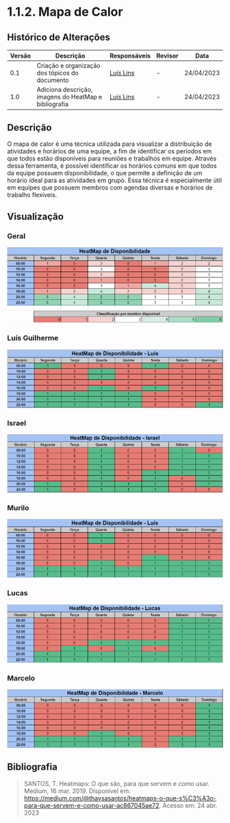 # 1.1.2. Mapa de Calor

## Histórico de Alterações

| Versão | Descrição                                             | Responsáveis                                 | Revisor | Data       |
| ------ | ----------------------------------------------------- | -------------------------------------------- | ------- | ---------- |
| 0.1    | Criação e organização dos tópicos do documento        | [Luís Lins](https://github.com/luisgaboardi) | -       | 24/04/2023 |
| 1.0    | Adiciona descrição, imagens do HeatMap e bibliografia | [Luís Lins](https://github.com/luisgaboardi) | -       | 24/04/2023 |

## Descrição

O mapa de calor é uma técnica utilizada para visualizar a distribuição de atividades e horários de uma equipe, a fim de identificar os períodos em que todos estão disponíveis para reuniões e trabalhos em equipe. Através dessa ferramenta, é possível identificar os horários comuns em que todos da equipe possuem disponibilidade, o que permite a definição de um horário ideal para as atividades em grupo. Essa técnica é especialmente útil em equipes que possuem membros com agendas diversas e horários de trabalho flexíveis.

## Visualização

### Geral

![MapaCalor - Geral](../Imagens/MapaCalor/Geral.png)

### Luís Guilherme

![MapaCalor - Luís](../Imagens/MapaCalor/Luis.png)

### Israel

![MapaCalor - Israel](../Imagens/MapaCalor/Israel.png)

### Murilo

![MapaCalor - Murilo](../Imagens/MapaCalor/Murilo.png)

### Lucas

![MapaCalor - Lucas](../Imagens/MapaCalor/Lucas.png)

### Marcelo

![MapaCalor - Marcelo](../Imagens/MapaCalor/Marcelo.png)

## Bibliografia

> SANTOS, T. Heatmaps: O que são, para que servem e como usar. Medium, 16 mar. 2019. Disponível em: <https://medium.com/@thaysasantos/heatmaps-o-que-s%C3%A3o-para-que-servem-e-como-usar-ac867045ae72>. Acesso em: 24 abr. 2023
